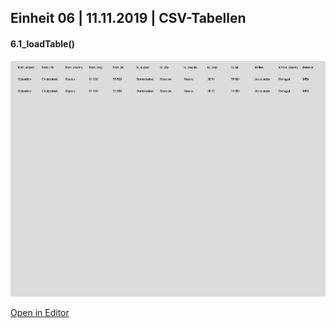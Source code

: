 ## Einheit 06 | 11.11.2019 | CSV-Tabellen

#### 6.1_loadTable()

![Image_6.1](media/6.1.png)

[Open in Editor](https://editor.p5js.org/drmarzipan/sketches/N848pitsv)
